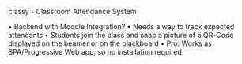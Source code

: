classy - Classroom Attendance System

• Backend with Moodle Integration?
• Needs a way to track expected attendants
• Students join the class and snap a picture of a QR-Code displayed on the beamer or on the blackboard
• Pro: Works as SPA/Progressive Web app, so no installation required